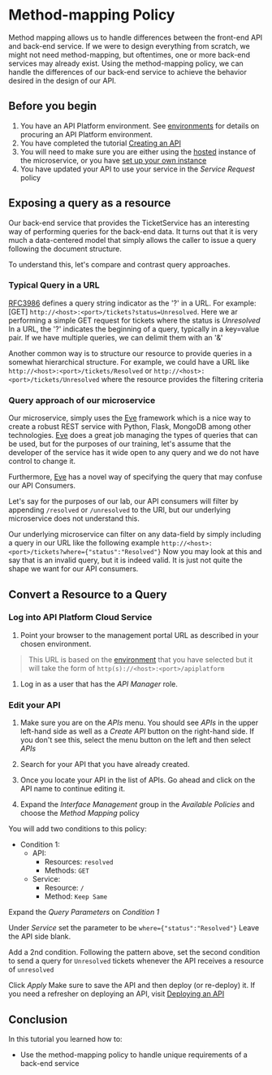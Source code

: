 # Method-mapping Policy

Method mapping allows us to handle differences between the front-end API and back-end service.  If we were to design everything from scratch, we might not need method-mapping, but oftentimes, one or more back-end services may already exist.  Using the method-mapping policy, we can handle the differences of our back-end service to achieve the behavior desired in the design of our API.

## Before you begin

1. You have an API Platform environment.  See [environments](../../../../environments/README.md) for details on procuring an API Platform environment.
1. You have completed the tutorial [Creating an API](../../create_api)
  1. You will need to make sure you are either using the [hosted](../../../docker/compose/ticketService/README.md#hosted-version) instance of the microservice, or you have [set up your own instance](../../../docker/compose/ticketService)
1. You have updated your API to use your service in the *Service Request* policy

## Exposing a query as a resource
Our back-end service that provides the TicketService has an interesting way of performing queries for the back-end data.  It turns out that it is very much a data-centered model that simply allows the caller to issue a query following the document structure.

To understand this, let's compare and contrast query approaches.

### Typical Query in a URL
[RFC3986](https://tools.ietf.org/html/rfc3986#section-3.4) defines a query string indicator as the '?' in a URL.  For example: [GET] `http://<host>:<port>/tickets?status=Unresolved`.  Here we ar performing a simple GET request for tickets where the status is *Unresolved*  In a URL, the '?' indicates the beginning of a query, typically in a key=value pair.  If we have multiple queries, we can delimit them with an '&'

Another common way is to structure our resource to provide queries in a somewhat hierarchical structure.  For example, we could have a URL like `http://<host>:<port>/tickets/Resolved` or `http://<host>:<port>/tickets/Unresolved` where the resource provides the filtering criteria 

### Query approach of our microservice
Our microservice, simply uses the [Eve](python-eve.org) framework which is a nice way to create a robust REST service with Python, Flask, MongoDB among other technologies.  [Eve](python-eve.org) does a great job managing the types of queries that can be used, but for the purposes of our training, let's assume that the developer of the service has it wide open to any query and we do not have control to change it.

Furthermore, [Eve](python-eve.org) has a novel way of specifying the query that may confuse our API Consumers.

Let's say for the purposes of our lab, our API consumers will filter by appending `/resolved` or `/unresolved` to the URI, but our underlying microservice does not understand this.

Our underlying microservice can filter on any data-field by simply including a query in our URL like the following example `http://<host>:<port>/tickets?where={"status":"Resolved"}`  Now you may look at this and say that is an invalid query, but it is indeed valid.  It is just not quite the shape we want for our API consumers.

## Convert a Resource to a Query
### Log into API Platform Cloud Service
1. Point your browser to the management portal URL as described in your chosen environment. 

> This URL is based on the [environment](../../../environments/README.md) that you have selected but it will take the form of `http(s)://<host>:<port>/apiplatform`

1.  Log in as a user that has the *API Manager* role.  

### Edit your API
1. Make sure you are on the *APIs* menu.  You should see *APIs* in the upper left-hand side as well as a *Create API* button on the right-hand side.  If you don't see this, select the menu button on the left and then select *APIs*
 
1. Search for your API that you have already created.
  1. Once you locate your API in the list of APIs.  Go ahead and click on the API name to continue editing it.
1. Expand the *Interface Management* group in the *Available Policies* and choose the *Method Mapping* policy

You will add two conditions to this policy:
- Condition 1:
  - API:
    - Resources: `resolved`
    - Methods: `GET`
  - Service:
    - Resource: `/`
    - Method: `Keep Same`

Expand the *Query Parameters* on *Condition 1*

Under *Service* set the parameter to be `where={"status":"Resolved"}`  Leave the API side blank.

Add a 2nd condition.  Following the pattern above, set the second condition to send a query for `Unresolved` tickets whenever the API receives a resource of `unresolved`

Click *Apply*
Make sure to save the API and then deploy (or re-deploy) it.  If you need a refresher on deploying an API, visit [Deploying an API](../../deploy_api)

## Conclusion
In this tutorial you learned how to:
  - Use the method-mapping policy to handle unique requirements of a back-end service